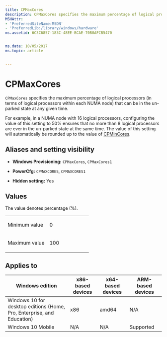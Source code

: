 ```yaml
---
title: CPMaxCores
description: CPMaxCores specifies the maximum percentage of logical processors (in terms of logical processors within each NUMA node) that can be in the un-parked state at any given time.
MSHAttr:
- 'PreferredSiteName:MSDN'
- 'PreferredLib:/library/windows/hardware'
ms.assetid: 6C3C6857-183C-48EE-BCAE-70B0AFCB5470


ms.date: 10/05/2017
ms.topic: article


---
```


# CPMaxCores


`CPMaxCores` specifies the maximum percentage of logical processors (in terms of logical processors within each NUMA node) that can be in the un-parked state at any given time.

For example, in a NUMA node with 16 logical processors, configuring the value of this setting to 50% ensures that no more than 8 logical processors are ever in the un-parked state at the same time. The value of this setting will automatically be rounded up to the value of [CPMinCores](options-for-core-parking-cpmincores.md).

## <span id="Aliases_and_setting_visibility"></span><span id="aliases_and_setting_visibility"></span><span id="ALIASES_AND_SETTING_VISIBILITY"></span>Aliases and setting visibility


-   **Windows Provisioning:** `CPMaxCores`, `CPMaxCores1`

-   **PowerCfg:** `CPMAXCORES`, `CPMAXCORES1`

-   **Hidden setting:** Yes

## <span id="Values"></span><span id="values"></span><span id="VALUES"></span>Values


The value denotes percentage (%).

<table>
<colgroup>
<col width="50%" />
<col width="50%" />
</colgroup>
<tbody>
<tr class="odd">
<td><p>Minimum value</p></td>
<td><p>0</p></td>
</tr>
<tr class="even">
<td><p>Maximum value</p></td>
<td><p>100</p></td>
</tr>
</tbody>
</table>

 

## <span id="Applies_to"></span><span id="applies_to"></span><span id="APPLIES_TO"></span>Applies to


| Windows edition                                                        | x86-based devices | x64-based devices | ARM-based devices |
|------------------------------------------------------------------------|-------------------|-------------------|-------------------|
| Windows 10 for desktop editions (Home, Pro, Enterprise, and Education) | x86               | amd64             | N/A               |
| Windows 10 Mobile                                                      | N/A               | N/A               | Supported         |
